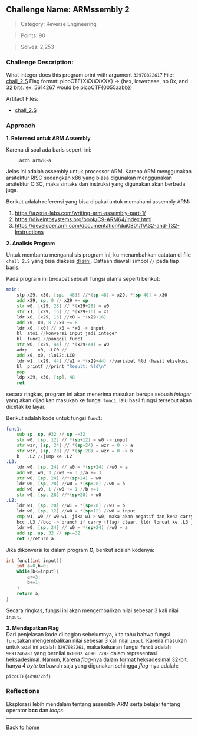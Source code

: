 ## Challenge Name: ARMssembly 2
>Category: Reverse Engineering

>Points: 90

>Solves: 2,253

### Challenge Description: 

What integer does this program print with argument ```3297082261```? File: [chall_2.S](https://mercury.picoctf.net/static/397a4b46a393eda0777f925f1a866f90/chall_2.S) Flag format: picoCTF{XXXXXXXX} -> (hex, lowercase, no 0x, and 32 bits. ex. 5614267 would be picoCTF{0055aabb})


Artifact Files:
* [chall_2.S](https://mercury.picoctf.net/static/397a4b46a393eda0777f925f1a866f90/chall_2.S)

### Approach

**1. Referensi untuk ARM Assembly**

Karena di soal ada baris seperti ini:
```
	.arch armv8-a
```
Jelas ini adalah assembly untuk processor ARM. Karena ARM menggunakan arsitektur RISC sedangkan x86 yang biasa digunakan menggunakan arsitektur CISC, maka sintaks dan instruksi yang digunakan akan berbeda juga.

Berikut adalah referensi yang bisa dipakai untuk memahami assembly ARM:
1. https://azeria-labs.com/writing-arm-assembly-part-1/
2. https://diveintosystems.org/book/C9-ARM64/index.html
3. https://developer.arm.com/documentation/dui0801/f/A32-and-T32-Instructions

**2. Analisis Program**

Untuk membantu menganalisis program ini, ku menambahkan catatan di file ```chall_2.S``` yang bisa diakses [di sini](Artifact/chall_2.S). Cattaan diawali simbol ```//``` pada tiap baris.

Pada program ini terdapat sebuah fungsi utama seperti berikut:
```asm
main:
	stp	x29, x30, [sp, -48]! //*(sp-48) = x29, *[sp-40] = x30
	add	x29, sp, 0 // x29 += sp
	str	w0, [x29, 28] // *(x29+28) = w0
	str	x1, [x29, 16] // *(x29+16) = x1
	ldr	x0, [x29, 16] //x0 = *(x29+16)
	add	x0, x0, 8 //x0 += 8
	ldr	x0, [x0] // x0 = *x0 -> input
	bl	atoi //konversi input jadi integer
	bl	func1 //panggil func1
	str	w0, [x29, 44] // *(x29+44) = w0
	adrp	x0, .LC0 //
	add	x0, x0, :lo12:.LC0
	ldr	w1, [x29, 44] //w1 = *(x29+44) //variabel %ld (hasil eksekusi )
	bl	printf //print "Result: %ld\n"
	nop
	ldp	x29, x30, [sp], 48
	ret
```
secara ringkas, program ini akan menerima masukan berupa sebuah _integer_ yang akan dijadikan masukan ke fungsi ```func1```, lalu hasil fungsi tersebut akan dicetak ke layar.

Berikut adalah kode untuk fungsi ```func1```:
```asm
func1:
	sub	sp, sp, #32 // sp -=32
	str	w0, [sp, 12] // *(sp+12) = w0 -> input
	str	wzr, [sp, 24] // *(sp+24) = wzr = 0 -> a
	str	wzr, [sp, 28] // *(sp+28) = wzr = 0 -> b
	b	.L2 //jump ke .L2
.L3:
	ldr	w0, [sp, 24] // w0 = *(sp+24) //w0 = a
	add	w0, w0, 3 //w0 += 3 //a += 3
	str	w0, [sp, 24] //*(sp+24) = w0 
	ldr	w0, [sp, 28] //w0 = *(sp+28) //w0 = b
	add	w0, w0, 1 //w0 += 1 //b +=1
	str	w0, [sp, 28] //*(sp+28) = w0
.L2:
	ldr	w1, [sp, 28] //w1 = *(sp+28) //w1 = b
	ldr	w0, [sp, 12] //w0 = *(sp+12) //w0 = input
	cmp	w1, w0 // w0-w1, jika w1 > w0, maka akan negatif dan kena carry flag
	bcc	.L3 //bcc -> branch if carry (flag) clear, tldr loncat ke .L3 jika w1 <= w0 , if(b <= input)
	ldr	w0, [sp, 24] // w0 = *(sp+24) //w0 = a
	add	sp, sp, 32 // sp+=32
	ret //return a
```
Jika dikonversi ke dalam program **C**, berikut adalah kodenya:
```c
int func1(int input){
	int a=0,b=0;
	while(b<=input){
		a+=3;
		b+=1;
	}
	return a;
}
```
Secara ringkas, fungsi ini akan mengembalikan nilai sebesar 3 kali nilai ``input``.

**3. Mendapatkan Flag**  
Dari penjelasan kode di bagian sebelumnya, kita tahu bahwa fungsi ``func1``akan mengembalikan nilai sebesar 3 kali nilai ``input``. Karena masukan untuk soal ini adalah ```3297082261```, maka keluaran fungsi ```func1``` adalah ```9891246783``` yang bernilai ```0x0002 4D90 72BF``` dalam representasi heksadesimal. Namun, Karena _flag_-nya dalam format heksadesimal 32-bit, hanya 4 _byte_ terbawah saja yang digunakan sehingga _flag_-nya adalah:
```
picoCTF{4d9072bf}
```


### Reflections

Eksplorasi lebih mendalam tentang assembly ARM serta belajar tentang operator **bcc** dan _loops_.

---
[Back to home](../Readme.md)
